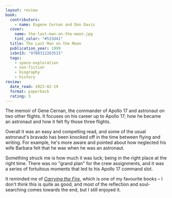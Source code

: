 ```yaml
---
layout: review
book:
  contributors:
    - name: Eugene Cernan and Don Davis
  cover:
    name: the-last-man-on-the-moon.jpg
    tint_color: "#533d41"
  title: The Last Man on the Moon
  publication_year: 1999
  isbn13: "9780312263515"
  tags:
    - space-exploration
    - non-fiction
    - biography
    - history
review:
  date_read: 2023-02-19
  format: paperback
  rating: 5
---
```


The memoir of Gene Cernan, the commander of Apollo 17 and astronaut on two other flights.
It focuses on his career up to Apollo 17; how he became an astronaut and how it felt fly those three flights.

Overall it was an easy and compelling read, and some of the usual astronaut's bravado has been knocked off in the time between flying and writing.
For example, he's more aware and pointed about how neglected his wife Barbara felt that he was when he was an astronaut.

Something struck me is how much it was luck; being in the right place at the right time.
There was no "grand plan" for the crew assignments, and it was a series of fortuitous moments that led to his Apollo 17 command slot.

It reminded me of [*Carrying the Fire*](/reviews/carrying-the-fire/), which is one of my favourite books – I don't think this is quite as good, and most of the reflection and soul-searching comes towards the end, but I still enjoyed it.

